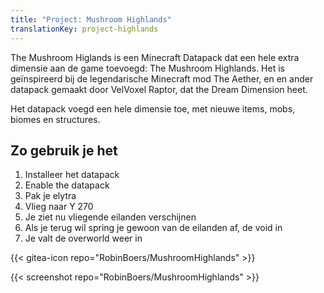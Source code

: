 ```yaml
---
title: "Project: Mushroom Highlands"
translationKey: project-highlands
---
```


The Mushroom Higlands is een Minecraft Datapack dat een hele extra dimensie aan de game toevoegd: The Mushroom Highlands. Het is geïnspireerd bij de legendarische Minecraft mod The Aether, en en ander datapack gemaakt door VelVoxel Raptor, dat the Dream Dimension heet.

Het datapack voegd een hele dimensie toe, met nieuwe items, mobs, biomes en structures.

## Zo gebruik je het

1.  Installeer het datapack
2.  Enable the datapack
3.  Pak je elytra
4.  Vlieg naar Y 270
5.  Je ziet nu vliegende eilanden verschijnen
6.  Als je terug wil spring je gewoon van de eilanden af, de void in
7.  Je valt de overworld weer in

<span hidden>Post information</span> {{< gitea-icon repo="RobinBoers/MushroomHighlands" >}}

{{< screenshot repo="RobinBoers/MushroomHighlands" >}}
